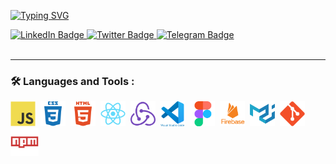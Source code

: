 [![Typing SVG](https://readme-typing-svg.herokuapp.com?font=Rubik&size=36&duration=3000&pause=1500&color=F7F7F7&multiline=true&width=435&lines=Hi+there+%2C+i'm+Amantur)](https://git.io/typing-svg)
<div id="header">
  <div id="badges">
  <a href="https://www.linkedin.com/in/amantur-s/">
    <img src="https://img.shields.io/badge/LinkedIn-blue?style=for-the-badge&logo=linkedin&logoColor=white" alt="LinkedIn Badge"/>
  </a>
  <a href="https://twitter.com/amantur_s/">
    <img src="https://img.shields.io/badge/Twitter-blue?style=for-the-badge&logo=twitter&logoColor=white" alt="Twitter Badge"/>
  </a>
     <a href="https://t.me/amantur_s">
    <img src="https://img.shields.io/badge/Telegram-blue?style=for-the-badge&logo=telegram&logoColor=white" alt="Telegram Badge"/>
  </a>
</div>
  <img src="https://komarev.com/ghpvc/?username=amantur-s&style=flat-square&color=blue" alt=""/>
</div>


---

### :hammer_and_wrench: Languages and Tools :

<div>
  <img src="https://github.com/devicons/devicon/blob/master/icons/javascript/javascript-original.svg" title="JavaScript" alt="JavaScript"width="40" height="40"/>&nbsp;
  <img src="https://github.com/devicons/devicon/blob/master/icons/css3/css3-plain-wordmark.svg" title="CSS3" alt="CSS3"width="40" height="40"/>&nbsp;
  <img src="https://github.com/devicons/devicon/blob/master/icons/html5/html5-plain-wordmark.svg" title="HTML5" alt="HTML5"width="40" height="40"/>&nbsp;
  <img src="https://github.com/devicons/devicon/blob/master/icons/react/react-original.svg" title="React" alt="React"width="40" height="40"/>&nbsp;
  <img src="https://github.com/devicons/devicon/blob/master/icons/redux/redux-original.svg" title="Redux" alt="Redux"width="40" height="40"/>&nbsp;
  <img src="https://github.com/devicons/devicon/blob/master/icons/vscode/vscode-original-wordmark.svg" title="VSCode" alt="VSCode"width="40" height="40"/>&nbsp;
  <img src="https://github.com/devicons/devicon/blob/master/icons/figma/figma-original.svg" title="Figma" alt="Figma"width="40" height="40"/>&nbsp;
  <img src="https://github.com/devicons/devicon/blob/master/icons/firebase/firebase-plain-wordmark.svg" title="Firebase" alt="Firebase"width="40" height="40"/>&nbsp;
  <img src="https://github.com/devicons/devicon/blob/master/icons/materialui/materialui-original.svg" title="Mui" alt="Mui"width="40" height="40"/>&nbsp;
  <img src="https://github.com/devicons/devicon/blob/master/icons/git/git-original.svg" title="git" alt="git"width="40" height="40"/>&nbsp;
  <img src="https://github.com/devicons/devicon/blob/master/icons/npm/npm-original-wordmark.svg" title="npm" alt="npm"width="45" height="45"/>&nbsp;
</div>

